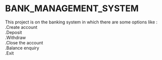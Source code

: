 # BANK_MANAGEMENT_SYSTEM
This project is on the banking system in which there are some options like :
.Create account <br>
.Deposit <br>
.Withdraw <br>
.Close the account <br>
.Balance enquiry <br>
.Exit
